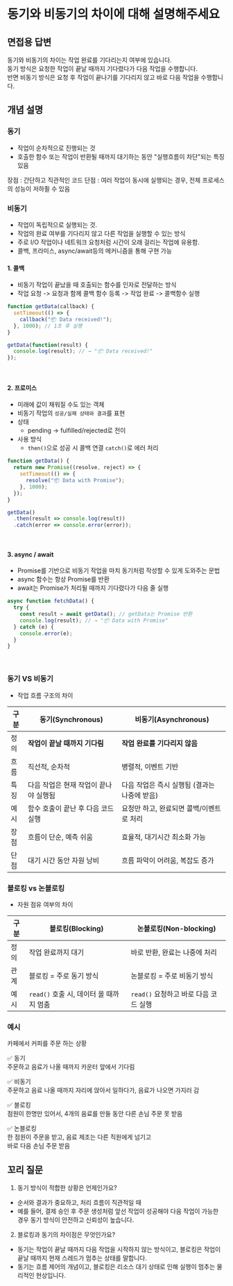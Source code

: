 # 동기와 비동기의 차이에 대해 설명해주세요

## 면접용 답변 
동기와 비동기의 차이는 작업 완료를 기다리는지 여부에 있습니다.
<br> 동기 방식은 요청한 작업이 끝날 때까지 기다렸다가 다음 작업을 수행합니다.
<br> 반면 비동기 방식은 요청 후 작업이 끝나기를 기다리지 않고 바로 다음 작업을 수행합니다.


## 개념 설명

### 동기
- 작업이 순차적으로 진행되는 것
- 호출한 함수 또는 작업이 반환될 때까지 대기하는 동안 "실행흐름이 차단"되는 특징 있음 

장점 : 간단하고 직관적인 코드
단점 : 여러 작업이 동시에 실행되는 경우, 전체 프로세스의 성능이 저하죌 수 있음 

### 비동기
- 작업이 독립적으로 실행되는 것.
- 작업의 완료 여부를 기다리지 않고 다른 작업을 실행할 수 있는 방식
- 주로 I/O 작업이나 네트워크 요청처럼 시간이 오래 걸리는 작업에 유용함. 
- 콜백, 프라미스, async/await등의 메커니즘을 통해 구현 가능 


#### 1. 콜백
- 비동기 작업이 끝났을 때 호출되는 함수를 인자로 전달하는 방식 
- 작업 요청 -> 요청과 함께 콜백 함수 등록 -> 작업 완료 -> 콜백함수 실행

```javascript
function getData(callback) {
  setTimeout(() => {
    callback("📦 Data received!");
  }, 1000); // 1초 후 실행
}

getData(function(result) {
  console.log(result); // → "📦 Data received!"
});

```
<br>

#### 2. 프로미스
- 미래에 값이 채워질 수도 있는 객체
- 비동기 작업의 `성공/실패 상태와 결과`를 표현
- 상태
  - pending → fulfilled/rejected로 전이
- 사용 방식
  - `then()`으로 성공 시 콜백 연결
    `catch()`로 에러 처리

```javascript
function getData() {
  return new Promise((resolve, reject) => {
    setTimeout(() => {
      resolve("📦 Data with Promise");
    }, 1000);
  });
}

getData()
  .then(result => console.log(result))
  .catch(error => console.error(error));

```

<br>


#### 3.  async / await
- Promise를 기반으로 비동기 작업을 마치 동기처럼 작성할 수 있게 도와주는 문법
- async 함수는 항상 Promise를 반환 
- await는 Promise가 처리될 때까지 기다렸다가 다음 줄 실행
```javascript
async function fetchData() {
  try {
    const result = await getData(); // getData는 Promise 반환
    console.log(result); // → "📦 Data with Promise"
  } catch (e) {
    console.error(e);
  }
}

```

<br>


### 동기 VS 비동기
- 작업 흐름 구조의 차이

| 구분 | 동기(Synchronous)       | 비동기(Asynchronous)          |
| -- | --------------------- | -------------------------- |
| 정의 | **작업이 끝날 때까지 기다림**    | **작업 완료를 기다리지 않음**         |
| 흐름 | 직선적, 순차적              | 병렬적, 이벤트 기반                |
| 특징 | 다음 작업은 현재 작업이 끝나야 실행됨 | 다음 작업은 즉시 실행됨 (결과는 나중에 받음) |
| 예시 | 함수 호출이 끝난 후 다음 코드 실행  | 요청만 하고, 완료되면 콜백/이벤트로 처리    |
| 장점 | 흐름이 단순, 예측 쉬움         | 효율적, 대기시간 최소화 가능           |
| 단점 | 대기 시간 동안 자원 낭비        | 흐름 파악이 어려움, 복잡도 증가         |

### 블로킹 vs 논블로킹
- 자원 점유 여부의 차이

| 구분 | 블로킹(Blocking)               | 논블로킹(Non-blocking)        |
| -- | --------------------------- | ------------------------- |
| 정의 | 작업 완료까지 대기                  | 바로 반환, 완료는 나중에 처리         |
| 관계 | 블로킹 = 주로 동기 방식              | 논블로킹 = 주로 비동기 방식          |
| 예시 | `read()` 호출 시, 데이터 올 때까지 멈춤 | `read()` 요청하고 바로 다음 코드 실행 |


### 예시
카페에서 커피를 주문 하는 상황 

✅ 동기
<br> 주문하고 음료가 나올 때까지 카운터 앞에서 기다림 


✅ 비동기
<br> 주문하고 음료 나올 때까지 자리에 앉아서 일하다가, 음료가 나오면 가지러 감


✅ 블로킹
<br> 점원이 한명만 있어서, 4개의 음료를 만들 동안 다른 손님 주문 못 받음 


✅ 논블로킹
<br> 한 점원이 주문을 받고,  음료 제조는 다른 직원에게 넘기고
<br> 바로 다음 손님 주문 받음 

## 꼬리 질문 

1. 동기 방식이 적합한 상황은 언제인가요?
- 순서와 결과가 중요하고, 처리 흐름이 직관적일 때 
- 예를 들어, 결제 승인 후 주문 생성처럼 앞선 작업이 성공해야 다음 작업이 가능한 경우 동기 방식이 안전하고 신뢰성이 높습니다.

2. 블로킹과 동기의 차이점은 무엇인가요?
- 동기는 작업이 끝날 때까지 다음 작업을 시작하지 않는 방식이고, 블로킹은 작업이 끝날 때까지 현재 스레드가 멈추는 상태를 말합니다. 
- 동기는 흐름 제어의 개념이고, 블로킹은 리소스 대기 상태로 인해 실행이 멈추는 물리적인 현상입니다.
